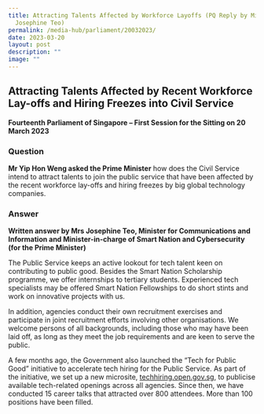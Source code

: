 ```yaml
---
title: Attracting Talents Affected by Workforce Layoffs (PQ Reply by Minister
  Josephine Teo)
permalink: /media-hub/parliament/20032023/
date: 2023-03-20
layout: post
description: ""
image: ""
---
```

## Attracting Talents Affected by Recent Workforce Lay-offs and Hiring Freezes into Civil Service

**Fourteenth Parliament of Singapore – First Session for the Sitting on 20 March 2023**

### Question

**Mr Yip Hon Weng asked the Prime Minister** how does the Civil Service intend to attract talents to join the public service that have been affected by the recent workforce lay-offs and hiring freezes by big global technology companies.

### Answer

**Written answer by Mrs Josephine Teo, Minister for Communications and Information and Minister-in-charge of Smart Nation and Cybersecurity (for the Prime Minister)**

The Public Service keeps an active lookout for tech talent keen on contributing to public good. Besides the Smart Nation Scholarship programme, we offer internships to tertiary students. Experienced tech specialists may be offered Smart Nation Fellowships to do short stints and work on innovative projects with us.

In addition, agencies conduct their own recruitment exercises and participate in joint recruitment efforts involving other organisations. We welcome persons of all backgrounds, including those who may have been laid off, as long as they meet the job requirements and are keen to serve the public.

A few months ago, the Government also launched the “Tech for Public Good” initiative to accelerate tech hiring for the Public Service. As part of the initiative, we set up a new microsite, [techhiring.open.gov.sg](www.techhiring.open.gov.sg), to publicise available tech-related openings across all agencies. Since then, we have conducted 15 career talks that attracted over 800 attendees. More than 100 positions have been filled.